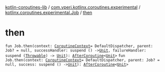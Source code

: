 [kotlin-coroutines-lib](../../index.md) / [com.vperi.kotlinx.coroutines.experimental](../index.md) / [kotlinx.coroutines.experimental.Job](index.md) / [then](./then.md)

# then

`fun Job.then(context: `[`CoroutineContext`](https://kotlinlang.org/api/latest/jvm/stdlib/kotlin.coroutines.experimental/-coroutine-context/index.html)` = DefaultDispatcher, parent: Job? = null, successHandler: suspend () -> `[`Unit`](https://kotlinlang.org/api/latest/jvm/stdlib/kotlin/-unit/index.html)`, failureHandler: suspend (`[`Throwable`](https://kotlinlang.org/api/latest/jvm/stdlib/kotlin/-throwable/index.html)`) -> `[`Unit`](https://kotlinlang.org/api/latest/jvm/stdlib/kotlin/-unit/index.html)`): `[`AfterCoroutine`](../-after-coroutine/index.md)`<`[`Unit`](https://kotlinlang.org/api/latest/jvm/stdlib/kotlin/-unit/index.html)`>`
`fun Job.then(context: `[`CoroutineContext`](https://kotlinlang.org/api/latest/jvm/stdlib/kotlin.coroutines.experimental/-coroutine-context/index.html)` = DefaultDispatcher, parent: Job? = null, success: suspend () -> `[`Unit`](https://kotlinlang.org/api/latest/jvm/stdlib/kotlin/-unit/index.html)`): `[`AfterCoroutine`](../-after-coroutine/index.md)`<`[`Unit`](https://kotlinlang.org/api/latest/jvm/stdlib/kotlin/-unit/index.html)`>`
